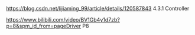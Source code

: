 https://blog.csdn.net/lijiaming_99/article/details/120587843
4.3.1 Controller

https://www.bilibili.com/video/BV1Gb4y1d7zb?p=8&spm_id_from=pageDriver
P8